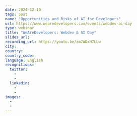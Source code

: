 ```yaml
---
date: 2024-12-10
tags: post
name: "Opportunities and Risks of AI for Developers"
url: https://www.wearedevelopers.com/events/webdev-ai-day
type: webinar
title: "WeAreDevelopers: Webdev & AI Day"
slides_url:
recording_url: https://youtu.be/zm7WDxH7LLw
city:
country:
country_code:
language: English
recognitions:
  twitter:
    - 
    - 
  linkedin:
    - 
    - 
images:
  - 
  - 
---
```

